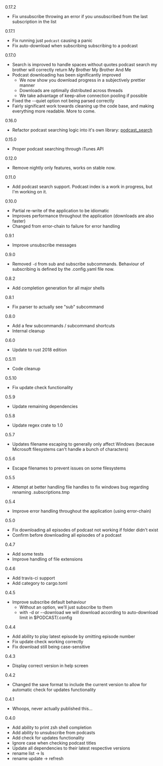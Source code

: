 0.17.2
- Fix unsubscribe throwing an error if you unsubscribed from the last subscription in the list

0.17.1
- Fix running just `podcast` causing a panic
- Fix auto-download when subscribing subscribing to a podcast

0.17.0
- Search is improved to handle spaces without quotes
podcast search my brother will correctly return My Brother My Brother And Me
- Podcast downloading has been significantly improved
    - We now show you download progress in a subjectively prettier manner
    - Downloads are optimally distributed across threads
    - We take advantage of keep-alive connection pooling if possible
- Fixed the --quiet option not being parsed correctly
- Fairly significant work towards cleaning up the code base, and making everything more readable. More to come.

0.16.0
- Refactor podcast searching logic into it's own library: [podcast_search](https://crates.io/crates/podcast_search)

0.15.0
- Proper podcast searching through iTunes API

0.12.0
- Remove nightly only features, works on stable now.

0.11.0
- Add podcast search support. Podcast index is a work in progress, but I'm working on it.

0.10.0
- Partial re-write of the application to be idiomatic
- Improves performance throughout the application (downloads are also faster)
- Changed from error-chain to failure for error handling

0.9.1
- Improve unsubscribe messages

0.9.0
- Removed `-d` from sub and subscribe subcommands. Behaviour of subscribing is defined by the .config.yaml file now.

0.8.2
- Add completion generation for all major shells

0.8.1
- Fix parser to actually see "sub" subcommand

0.8.0
- Add a few subcommands / subcommand shortcuts
- Internal cleanup

0.6.0
- Update to rust 2018 edition

0.5.11
- Code cleanup

0.5.10
- Fix update check functionality

0.5.9
- Update remaining dependencies

0.5.8
- Update regex crate to 1.0

0.5.7
- Updates filename escaping to generally only affect Windows (because Microsoft filesystems can't handle a bunch of characters)

0.5.6
- Escape filenames to prevent issues on some filesystems

0.5.5
- Attempt at better handling file handles to fix windows bug regarding renaming .subscriptions.tmp

0.5.4
- Improve error handling throughout the application (using error-chain)

0.5.0
- Fix downloading all episodes of podcast not working if folder didn't exist
- Confirm before downloading all episodes of a podcast

0.4.7
- Add some tests
- Improve handling of file extensions

0.4.6
- Add travis-ci support
- Add category to cargo.toml

0.4.5
- Improve subscribe default behaviour
    - Without an option, we'll just subscribe to them
    - with -d or --download we will download according to auto-download limit in $PODCAST/.config

0.4.4
- Add ability to play latest episode by omitting episode number
- Fix update check working correctly
- Fix download still being case-sensitive

0.4.3
- Display correct version in help screen

0.4.2
- Changed the save format to include the current version to allow for automatic check for updates functionality

0.4.1
- Whoops, never actually published this...

0.4.0
- Add ability to print zsh shell completion
- Add ability to unsubscribe from podcasts
- Add check for updates functionality
- Ignore case when checking podcast titles
- Update all dependencies to their latest respective versions
- rename list -> ls 
- rename update -> refresh
